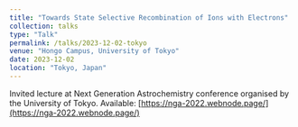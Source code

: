 ```yaml
---
title: "Towards State Selective Recombination of Ions with Electrons"
collection: talks
type: "Talk"
permalink: /talks/2023-12-02-tokyo
venue: "Hongo Campus, University of Tokyo"
date: 2023-12-02
location: "Tokyo, Japan"
---
```


Invited lecture at Next Generation Astrochemistry conference organised by the University of Tokyo. Available: [https://nga-2022.webnode.page/](https://nga-2022.webnode.page/)

